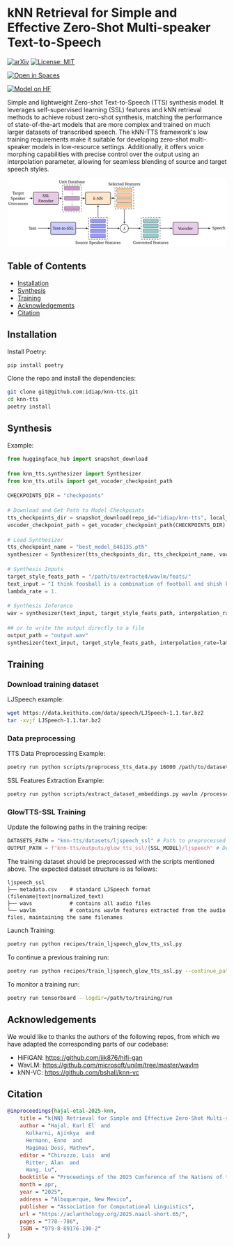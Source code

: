 <!--
SPDX-FileCopyrightText: 2024 Idiap Research Institute
SPDX-FileContributor: Karl El Hajal

SPDX-License-Identifier: MIT
-->

# kNN Retrieval for Simple and Effective Zero-Shot Multi-speaker Text-to-Speech

[![arXiv](https://img.shields.io/badge/arXiv-2408.10771-b31b1b.svg)](https://arxiv.org/abs/2408.10771)
[![License: MIT](https://img.shields.io/badge/License-MIT-blue.svg)](LICENSES/MIT.txt)

[![Open in Spaces](https://huggingface.co/datasets/huggingface/badges/resolve/main/open-in-hf-spaces-sm.svg)](https://huggingface.co/spaces/karlhajal/kNN-TTS)

[![Model on HF](https://huggingface.co/datasets/huggingface/badges/resolve/main/model-on-hf-sm.svg)](https://huggingface.co/Idiap/kNN-TTS)


Simple and lightweight Zero-shot Text-to-Speech (TTS) synthesis model. It leverages self-supervised learning (SSL) features and kNN retrieval methods to achieve robust zero-shot synthesis, matching the performance of state-of-the-art models that are more complex and trained on much larger datasets of transcribed speech. The kNN-TTS framework's low training requirements make it suitable for developing zero-shot multi-speaker models in low-resource settings. Additionally, it offers voice morphing capabilities with precise control over the output using an interpolation parameter, allowing for seamless blending of source and target speech styles.

![kNN-TTS Framework Overview](assets/diagram.png)

## Table of Contents
- [Installation](#installation)
- [Synthesis](#synthesis)
- [Training](#training)
- [Acknowledgements](#acknowledgements)
- [Citation](#citation)

## Installation

Install Poetry:
```bash
pip install poetry
```

Clone the repo and install the dependencies:
```bash
git clone git@github.com:idiap/knn-tts.git
cd knn-tts
poetry install
```

## Synthesis

Example:
```python
from huggingface_hub import snapshot_download

from knn_tts.synthesizer import Synthesizer
from knn_tts.utils import get_vocoder_checkpoint_path

CHECKPOINTS_DIR = "checkpoints"

# Download and Get Path to Model Checkpoints
tts_checkpoints_dir = snapshot_download(repo_id="idiap/knn-tts", local_dir=CHECKPOINTS_DIR)
vocoder_checkpoint_path = get_vocoder_checkpoint_path(CHECKPOINTS_DIR)

# Load Synthesizer
tts_checkpoint_name = "best_model_646135.pth"
synthesizer = Synthesizer(tts_checkpoints_dir, tts_checkpoint_name, vocoder_checkpoint_path, model_name="glowtts")

# Synthesis Inputs
target_style_feats_path = "/path/to/extracted/wavlm/feats/"
text_input = "I think foosball is a combination of football and shish kebabs."
lambda_rate = 1.

# Synthesis Inference
wav = synthesizer(text_input, target_style_feats_path, interpolation_rate=lambda_rate)

## or to write the output directly to a file
output_path = "output.wav"
synthesizer(text_input, target_style_feats_path, interpolation_rate=lambda_rate, save_path=output_path)
```

## Training

### Download training dataset

LJSpeech example:
```bash
wget https://data.keithito.com/data/speech/LJSpeech-1.1.tar.bz2
tar -xvjf LJSpeech-1.1.tar.bz2
```

### Data preprocessing

TTS Data Preprocessing Example:
```bash
poetry run python scripts/preprocess_tts_data.py 16000 /path/to/dataset /processed/dataset/output/path
```

SSL Features Extraction Example:
```bash
poetry run python scripts/extract_dataset_embeddings.py wavlm /processed/dataset/output/path /processed/dataset/output/path
```

### GlowTTS-SSL Training

Update the following paths in the training recipe:
```python
DATASETS_PATH = "knn-tts/datasets/ljspeech_ssl" # Path to preprocessed LJSpeech dataset
OUTPUT_PATH = f"knn-tts/outputs/glow_tts_ssl/{SSL_MODEL}/ljspeech" # Desired output path
```

The training dataset should be preprocessed with the scripts mentioned above.
The expected dataset structure is as follows:
```
ljspeech_ssl
├── metadata.csv    # standard LJSpeech format (filename|text|normalized_text)
├── wavs            # contains all audio files
└── wavlm           # contains wavlm features extracted from the audio files, maintaining the same filenames
```

Launch Training:
```bash
poetry run python recipes/train_ljspeech_glow_tts_ssl.py
```

To continue a previous training run:
```bash
poetry run python recipes/train_ljspeech_glow_tts_ssl.py --continue_path /path/to/saved/training/run
```

To monitor a training run:
```bash
poetry run tensorboard --logdir=/path/to/training/run
```


## Acknowledgements

We would like to thanks the authors of the following repos, from which we have adapted the corresponding parts of our codebase:

* HiFiGAN: https://github.com/jik876/hifi-gan
* WavLM: https://github.com/microsoft/unilm/tree/master/wavlm
* kNN-VC: https://github.com/bshall/knn-vc

## Citation

```bibtex
@inproceedings{hajal-etal-2025-knn,
    title = "k{NN} Retrieval for Simple and Effective Zero-Shot Multi-speaker Text-to-Speech",
    author = "Hajal, Karl El  and
      Kulkarni, Ajinkya  and
      Hermann, Enno  and
      Magimai Doss, Mathew",
    editor = "Chiruzzo, Luis  and
      Ritter, Alan  and
      Wang, Lu",
    booktitle = "Proceedings of the 2025 Conference of the Nations of the Americas Chapter of the Association for Computational Linguistics: Human Language Technologies (Volume 2: Short Papers)",
    month = apr,
    year = "2025",
    address = "Albuquerque, New Mexico",
    publisher = "Association for Computational Linguistics",
    url = "https://aclanthology.org/2025.naacl-short.65/",
    pages = "778--786",
    ISBN = "979-8-89176-190-2"
}
```
